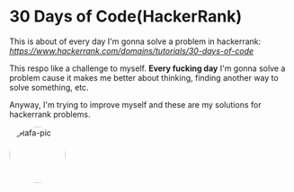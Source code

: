 # 30 Days of Code(HackerRank)
 This is about of every day I'm gonna solve a problem in hackerrank: *https://www.hackerrank.com/domains/tutorials/30-days-of-code*

This respo like a challenge to myself. **Every fucking day** I'm gonna solve a problem cause it makes me better about thinking, finding another way to solve something, etc. 

Anyway, I'm trying to improve myself and these are my solutions for hackerrank problems.

<img  alt="Rafa-pic" height="100" style="border-radius:50px;" src="https://c.tenor.com/DAEL_z5-HV4AAAAS/xqc-xqc-jam.gif">
